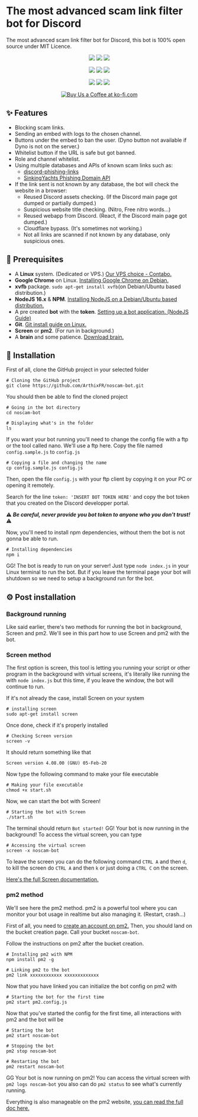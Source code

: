 # The most advanced scam link filter bot for Discord

The most advanced scam link filter bot for Discord, this bot is 100% open source under MIT Licence.
<p align="center">
<a href="https://en.wikipedia.org/wiki/MIT_License"><img src="https://img.shields.io/github/license/ArthixFR/noscam-bot"/></a>
<a href="https://github.com/ArthixFR/noscam-bot/commits/master"><img src="https://img.shields.io/github/last-commit/ArthixFR/noscam-bot"/></a>
<a href="https://github.com/ArthixFR/noscam-bot/issues?q=is%3Aopen"><img src="https://img.shields.io/github/issues/ArthixFR/noscam-bot"/></a>
</p>
<p align="center">
<img src="https://img.shields.io/badge/platform-Linux-lightgrey?logo=linux"/></a>
<img src="https://img.shields.io/badge/language-javascript-lightgrey?logo=javascript"/></a>
<a href="https://nodejs.org/en/download/"><img src="https://img.shields.io/badge/nodejs-16.15-yellow"/></a>
</p>
<p align="center">
<a href="https://www.npmjs.com/package/discord.js"><img src="https://img.shields.io/github/package-json/dependency-version/ArthixFR/noscam-bot/discord.js"/></a>
<a href="https://www.npmjs.com/package/puppeteer-extra"><img src="https://img.shields.io/github/package-json/dependency-version/ArthixFR/noscam-bot/puppeteer-extra"/></a>
<a href="https://www.npmjs.com/package/stop-discord-phishing"><img src="https://img.shields.io/github/package-json/dependency-version/ArthixFR/noscam-bot/stop-discord-phishing"/></a>
</p>

<p align="center" markdown="1">
<a href='https://ko-fi.com/L4L6D0ER6' target='_blank'><img src='https://cdn.discordapp.com/attachments/667743557146378250/981320323079221308/ko-fi.png' border='0' alt='Buy Us a Coffee at ko-fi.com' /></a>
</p>

## ✨ Features

- Blocking scam links.
- Sending an embed with logs to the chosen channel.
- Buttons under the embed to ban the user. (Dyno button not available if Dyno is not on the server.)
- Whitelist button if the URL is safe but got banned.
- Role and channel whitelist.
- Using multiple databases and APIs of known scam links such as:
	- [discord-phishing-links](https://github.com/nikolaischunk/discord-phishing-links)
	- [SinkingYachts Phishing Domain API](https://phish.sinking.yachts/docs)
- If the link sent is not known by any database, the bot will check the website in a browser:
	- Reused Discord assets checking. (If the Discord main page got dumped or partially dumped.)
	- Suspicious website title checking. (Nitro, Free nitro words...)
	- Reused webapp from Discord. (React, if the Discord main page got dumped.)
	- Cloudflare bypass. (It's sometimes not working.)
	- Not all links are scanned if not known by any database, only suspicious ones.

## 💾 Prerequisites

- A **Linux** system. (Dedicated or VPS.) [Our VPS choice - Contabo.](https://contabo.com/en/vps/)
- **Google Chrome** on Linux. [Installing Google Chrome on Debian.](https://linuxize.com/post/how-to-install-google-chrome-web-browser-on-debian-10/)
- **xvfb** package. `sudo apt-get install xvfb`(on Debian/Ubuntu based distribution.)
- **NodeJS 16.x** & **NPM**. [Installing NodeJS on a Debian/Ubuntu based distribution.](https://github.com/nodesource/distributions/blob/master/README.md)
- A pre created **bot** with the **token**. [Setting up a bot application. (NodeJS Guide)](https://discordjs.guide/preparations/setting-up-a-bot-application.html#creating-your-bot)
- **Git**. [Git install guide on Linux.](https://www.atlassian.com/git/tutorials/install-git#linux)
- **Screen** or **pm2**. (For run in background.)
- A **brain** and some patience. [Download brain.](https://www.youtube.com/watch?v=dQw4w9WgXcQ)

## 🔧 Installation

First of all, clone the GitHub project in your selected folder

    # Cloning the GitHub project
    git clone https://github.com/ArthixFR/noscam-bot.git

You should then be able to find the cloned project

    # Going in the bot directory
    cd noscam-bot
    
    # Displaying what's in the folder
    ls

If you want your bot running you'll need to change the config file with a ftp or the tool called nano. We'll use a ftp here.
Copy the file named `config.sample.js` to `config.js`

    # Copying a file and changing the name
    cp config.sample.js config.js

Then, open the file `config.js` with your ftp client by copying it on your PC or opening it remotely.

Search for the line `token: 'INSERT BOT TOKEN HERE'` and copy the bot token that you created on the Discord developper portal.

⚠️ ***Be careful, never provide you bot token to anyone who you don't trust!*** ⚠️

Now, you'll need to install npm dependencies, without them the bot is not gonna be able to run.

	# Installing dependencies
	npm i

GG! The bot is ready to run on your server! Just type `node index.js` in your Linux terminal to run the bot. But if you leave the terminal page your bot will shutdown so we need to setup a background run for the bot.

## ⚙️ Post installation

### Background running

Like said earlier, there's two methods for running the bot in background, Screen and pm2. We'll see in this part how to use Screen and pm2 with the bot.

### Screen method

The first option is screen, this tool is letting you running your script or other program in the background with virtual screens, it's literally like running the with `node index.js` but this time, if you leave the window, the bot will continue to run.

If it's not already the case, install Screen on your system

    # installing screen
    sudo apt-get install screen

Once done, check if it's properly installed

    # Checking Screen version
    screen -v

It should return something like that

    Screen version 4.08.00 (GNU) 05-Feb-20

Now type the following command to make your file executable

    # Making your file executable
    chmod +x start.sh

Now, we can start the bot with Screen!

	# Starting the bot with Screen
    ./start.sh

The terminal should return `Bot started!`
GG! Your bot is now running in the background! To access the virtual screen, you can type

    # Accessing the virtual screen
    screen -x noscam-bot

To leave the screen you can do the following command `CTRL A` and then `d`, to kill the screen do `CTRL A` and then `k` or just doing a `CTRL C` on the screen.

[Here's the full Screen documentation.](https://www.gnu.org/software/screen/manual/screen.html)

### pm2 method

We'll see here the pm2 method. pm2 is a powerful tool where you can monitor your bot usage in realtime but also managing it. (Restart, crash...)

First of all, you need to [create an account on pm2.](https://id.keymetrics.io/api/oauth/register)
Then, you should land on the bucket creation page. Call your bucket `noscam-bot`.

Follow the instructions on pm2 after the bucket creation.

	# Installing pm2 with NPM
	npm install pm2 -g
	
	# Linking pm2 to the bot
	pm2 link xxxxxxxxxxxx xxxxxxxxxxxxx

Now that you have linked you can initialize the bot config on pm2 with

	# Starting the bot for the first time
	pm2 start pm2.config.js

Now that you've started the config for the first time, all interactions with pm2 and the bot will be

	# Starting the bot
	pm2 start noscam-bot
	
	# Stopping the bot
	pm2 stop noscam-bot
	
	# Restarting the bot
	pm2 restart noscam-bot

GG Your bot is now running on pm2! You can access the virtual screen with `pm2 logs noscam-bot` you also can do `pm2 status` to see what's currently running.

Everything is also manageable on the pm2 website, [you can read the full doc here.](https://pm2.io/docs/plus/overview/)
